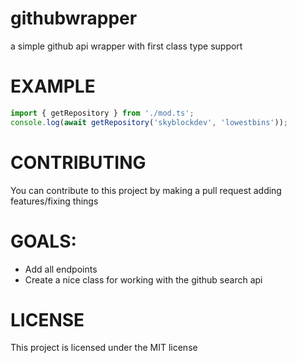 # githubwrapper

a simple github api wrapper with first class type support

# EXAMPLE

```ts
import { getRepository } from './mod.ts';
console.log(await getRepository('skyblockdev', 'lowestbins'));
```

# CONTRIBUTING

You can contribute to this project by making a pull request adding features/fixing things

# GOALS:

- Add all endpoints
- Create a nice class for working with the github search api

# LICENSE

This project is licensed under the MIT license
